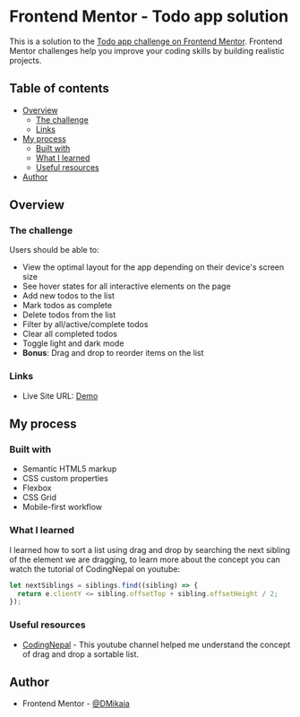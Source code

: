 # Frontend Mentor - Todo app solution

This is a solution to the [Todo app challenge on Frontend Mentor](https://www.frontendmentor.io/challenges/todo-app-Su1_KokOW). Frontend Mentor challenges help you improve your coding skills by building realistic projects.

## Table of contents

- [Overview](#overview)
  - [The challenge](#the-challenge)
  - [Links](#links)
- [My process](#my-process)
  - [Built with](#built-with)
  - [What I learned](#what-i-learned)
  - [Useful resources](#useful-resources)
- [Author](#author)

## Overview

### The challenge

Users should be able to:

- View the optimal layout for the app depending on their device's screen size
- See hover states for all interactive elements on the page
- Add new todos to the list
- Mark todos as complete
- Delete todos from the list
- Filter by all/active/complete todos
- Clear all completed todos
- Toggle light and dark mode
- **Bonus**: Drag and drop to reorder items on the list

### Links

- Live Site URL: [Demo](https://dm-todo-app.netlify.app/)

## My process

### Built with

- Semantic HTML5 markup
- CSS custom properties
- Flexbox
- CSS Grid
- Mobile-first workflow

### What I learned

I learned how to sort a list using drag and drop by searching the next sibling of the element we are dragging, to learn more about the concept you can watch the tutorial of CodingNepal on youtube:

```js
let nextSiblings = siblings.find((sibling) => {
  return e.clientY <= sibling.offsetTop + sibling.offsetHeight / 2;
});
```

### Useful resources

- [CodingNepal](https://www.youtube.com/@CodingNepal) - This youtube channel helped me understand the concept of drag and drop a sortable list.

## Author

- Frontend Mentor - [@DMikaia](https://www.frontendmentor.io/profile/DMikaia)
